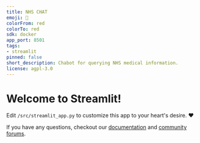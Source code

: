 ```yaml
---
title: NHS CHAT
emoji: 🚀
colorFrom: red
colorTo: red
sdk: docker
app_port: 8501
tags:
- streamlit
pinned: false
short_description: Chabot for querying NHS medical information.
license: agpl-3.0
---
```


# Welcome to Streamlit!

Edit `/src/streamlit_app.py` to customize this app to your heart's desire. :heart:

If you have any questions, checkout our [documentation](https://docs.streamlit.io) and [community
forums](https://discuss.streamlit.io).
